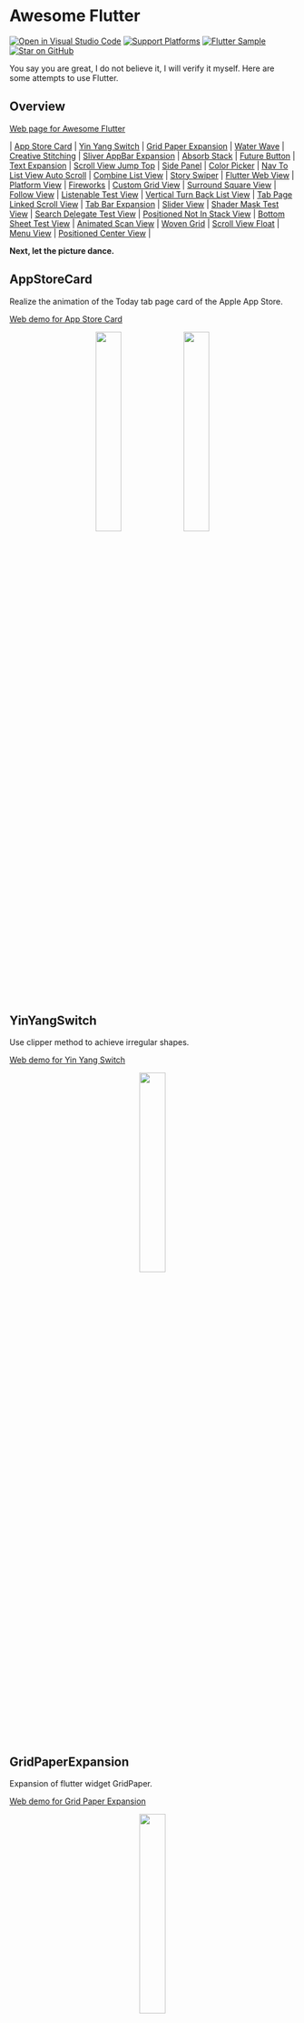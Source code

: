 # Awesome Flutter

[![Open in Visual Studio Code](https://open.vscode.dev/badges/open-in-vscode.svg)](https://open.vscode.dev/Nomeleel/awesome_flutter) [![Support Platforms](https://img.shields.io/badge/flutter-android%20%7C%20ios-green.svg)](https://github.com/Nomeleel/awesome_flutter) [![Flutter Sample](https://img.shields.io/badge/flutter-sample-purple.svg)](https://github.com/Nomeleel/fine_client) [![Star on GitHub](https://img.shields.io/github/stars/Nomeleel/awesome_flutter.svg?style=flat&logo=github&colorB=deeppink&label=stars)](https://github.com/Nomeleel/awesome_flutter) 

You say you are great, I do not believe it, I will verify it myself. Here are some attempts to use Flutter.

## Overview

[Web page for Awesome Flutter](https://nomeleel.github.io/awesome_flutter/)

| [App Store Card](#appstorecard) | [Yin Yang Switch](#yinyangswitch) | [Grid Paper Expansion](#gridpaperexpansion) | [Water Wave](#waterwave) | [Creative Stitching](#creativestitching) | [Sliver AppBar Expansion](#sliverappbarexpansion) | [Absorb Stack](#absorbstack) | [Future Button](#futurebutton) | [Text Expansion](#textexpansion) | [Scroll View Jump Top](#scrollviewjumptop) | [Side Panel](#sidepanel-colorpicker) | [Color Picker](#sidepanel-colorpicker) | [Nav To List View Auto Scroll](#navtolistviewautoscroll) | [Combine List View](#combinelistview) | [Story Swiper](#storyswiper) | [Flutter Web View](#flutterwebview) | [Platform View](#platformview) | [Fireworks](#fireworks) | [Custom Grid View](#customgridview) | [Surround Square View](#surroundsquareview) | [Follow View](#followview) | [Listenable Test View](#listenabletestview) | [Vertical Turn Back List View](#verticalturnbacklistview) | [Tab Page Linked Scroll View](#tabpagelinkedscrollview) | [Tab Bar Expansion](#tabbarexpansion) | [Slider View](#sliderview) | [Shader Mask Test View](#shadermasktestview) | [Search Delegate Test View](#searchdelegatetestview) | [Positioned Not In Stack View](#positionednotinstackview) | [Bottom Sheet Test View](#bottomsheettestview) | [Animated Scan View](#animatedscanview) | [Woven Grid](#wovengrid) | [Scroll View Float](#scrollviewfloat) | [Menu View](#menuview) | [Positioned Center View](#positionedcenterview) | <!-- INDEX -->

**Next, let the picture dance.**

## AppStoreCard

Realize the animation of the Today tab page card of the Apple App Store.

[Web demo for App Store Card](https://nomeleel.github.io/awesome_flutter/)

<div align="center">
    <img src="https://raw.githubusercontent.com/Nomeleel/Assets/master/awesome_flutter/markdown/app_store_card_1.gif" width="30%"/>
    <img src="https://raw.githubusercontent.com/Nomeleel/Assets/master/awesome_flutter/markdown/app_store_card_2.gif" width="30%"/>
</div>

## YinYangSwitch

Use clipper method to achieve irregular shapes.

[Web demo for Yin Yang Switch](https://nomeleel.github.io/awesome_flutter/#/yin_yang_switch_view)

<div align="center">
    <img src="https://raw.githubusercontent.com/Nomeleel/Assets/master/awesome_flutter/markdown/yin_yang_switch.gif" width="30%"/>
</div>

## GridPaperExpansion

Expansion of flutter widget GridPaper.

[Web demo for Grid Paper Expansion](https://nomeleel.github.io/awesome_flutter/#/grid_paper_exp_view)

<div align="center">
    <img src="https://raw.githubusercontent.com/Nomeleel/Assets/master/awesome_flutter/markdown/grid_paper_exp.gif" width="30%"/>
</div>

## WaterWave

Combining mathematical trigonometric functions and physical waves to achieve a water wave effect.

[Web demo for Water Wave](https://nomeleel.github.io/awesome_flutter/#/water_wave_view)

<div align="center">
    <img src="https://raw.githubusercontent.com/Nomeleel/Assets/master/awesome_flutter/markdown/water_wave.gif" width="30%"/>
</div>

## CreativeStitching

Explore the possible feasibility of Flutter in image manipulation.

[Web demo for Creative Stitching](https://nomeleel.github.io/awesome_flutter/#/creative_stitching_view)

<div align="center">
    <img src="https://raw.githubusercontent.com/Nomeleel/Assets/master/awesome_flutter/markdown/creative_stitching.gif" width="30%"/>
</div>

## SliverAppBarExpansion

Expansion of flutter widget SliverAppBar, suppert after pinned can switch title leading actions and brightness in app bar widget.

If the initial background color and the pinned background color after scrolling big different, the same app bar cannot adapt to the two backgrounds. At this time, you need to automatically switch the appbar to adapt to the new background.

**The conversion process has achieved a transparent gradient, which can be viewed in the web demo.**

[Web demo for Sliver AppBar Expansion](https://nomeleel.github.io/awesome_flutter/#/sliver_app_bar_exp_view)

<div align="center">SliverAppBar in Flutter ｜ SliverAppBarExpansion</div>

<div align="center">
    <img src="https://raw.githubusercontent.com/Nomeleel/Assets/master/awesome_flutter/markdown/sliver_app_bar.gif" width="30%"/>
    <img src="https://raw.githubusercontent.com/Nomeleel/Assets/master/awesome_flutter/markdown/sliver_app_bar_expansion_2.gif" width="30.5%"/>
</div>

## AbsorbStack

Enable the Stack to respond to gestures at the specified level, remove the restriction of priority response to the outermost layer.

[Web demo for Absorb Stack](https://nomeleel.github.io/awesome_flutter/#/absorb_stack_view)

<div align="center">
    <img src="https://raw.githubusercontent.com/Nomeleel/Assets/master/awesome_flutter/markdown/absorb_stack_view.gif" width="30%"/>
</div>

## FutureButton

Disable the button before the end of this future response.

[Web demo for Future Button](https://nomeleel.github.io/awesome_flutter/#/future_button_view)

<div align="center">
    <img src="https://raw.githubusercontent.com/Nomeleel/Assets/master/awesome_flutter/markdown/future_button_view.gif" width="30%"/>
</div>

## TextExpansion

Text expand and collapse widget.

[Web demo for Text Expansion](https://nomeleel.github.io/awesome_flutter/#/text_expansion_view)

<div align="center">
    <img src="https://raw.githubusercontent.com/Nomeleel/Assets/master/awesome_flutter/markdown/text_expansion_view.gif" width="30%"/>
</div>

## ScrollViewJumpTop

Wrap the scroll view so that it scrolls to a certain position and the upward button automatically appears, so it can return to the top of the view.

[Web demo for Scroll View Jump Top](https://nomeleel.github.io/awesome_flutter/#/scroll_view_jump_top_view)

<div align="center">
    <img src="https://raw.githubusercontent.com/Nomeleel/Assets/master/awesome_flutter/markdown/scroll_view_jump_top_view.gif" width="30%"/>
</div>

## SidePanel-ColorPicker

Customize the sidebar panel. Simple color picker.

[Web demo for Side Panel && Color Picker](https://nomeleel.github.io/fine_client/)

<div align="center">
    <img src="https://raw.githubusercontent.com/Nomeleel/Assets/master/fine_client/markdown/gctsq_2.gif" width="60%" />
</div>

## NavToListViewAutoScroll

Navigate to the listview and automatically scroll to the specified index to the middle of the view.

[Web demo for Nav To List View Auto Scroll](https://nomeleel.github.io/awesome_flutter/#/nav_to_list_view_auto_scroll_view)

<div align="center">
    <img src="https://raw.githubusercontent.com/Nomeleel/Assets/master/awesome_flutter/markdown/nav_to_list_view_auto_scroll_view.gif" width="30%"/>
</div>

## CombineListView

In the listview, provide two lists for it, so that the sub-list is inserted into the main list every few items.

[Web demo for Combine List View](https://nomeleel.github.io/awesome_flutter/#/combine_list_view_view)

<div align="center">
    <img src="https://raw.githubusercontent.com/Nomeleel/Assets/master/awesome_flutter/markdown/combine_list_view_view.gif" width="30%"/>
</div>

## StorySwiper

A very interesting Swiper from [UdaraWanasinghe](https://github.com/UdaraWanasinghe), I expanded on this. [Reference By Story Swiper](https://github.com/UdaraWanasinghe/StorySwiper)

[Web demo for Story Swiper View](https://nomeleel.github.io/awesome_flutter/#/story_swiper_view)

<div align="center">
    <img src="https://raw.githubusercontent.com/Nomeleel/Assets/master/awesome_flutter/markdown/story_swiper_view.gif" width="30%"/>
</div>

## FlutterWebView

A Flutter plugin of that provides a WebView widget. [on pub](https://pub.dev/packages/webview_flutter) 
I tried the old version a long time ago and will try the latest version in the future.

<!-- **Tried the plugin old version a long time ago.** -->

<!-- <div align="center">
    <img src="https://raw.githubusercontent.com/Nomeleel/Assets/master/awesome_flutter/markdown/web_view_example_view.gif" width="30%"/>
</div> -->

**The latest version:** 
[![Pub Package](https://img.shields.io/pub/v/webview_flutter.svg)](https://pub.dev/packages/webview_flutter)
<br/>
**Version used this time: 2.0.4**

<div align="center">
    <img src="https://raw.githubusercontent.com/Nomeleel/Assets/master/awesome_flutter/markdown/web_view_navigation_bar.gif" width="30%"/>
    <img src="https://raw.githubusercontent.com/Nomeleel/Assets/master/awesome_flutter/markdown/web_view_bottom_home_action.gif" width="30%"/>
    <img src="https://raw.githubusercontent.com/Nomeleel/Assets/master/awesome_flutter/markdown/web_view_bottom_action_posrition.gif" width="30%"/>
</div>

<div align="center">
    <img src="https://raw.githubusercontent.com/Nomeleel/Assets/master/awesome_flutter/markdown/web_view_bottom_action_cache.gif" width="30%"/>
    <img src="https://raw.githubusercontent.com/Nomeleel/Assets/master/awesome_flutter/markdown/web_view_bottom_action_agent_cookie.gif" width="30%"/>
    <img src="https://raw.githubusercontent.com/Nomeleel/Assets/master/awesome_flutter/markdown/web_view_bottom_action_console_close.gif" width="30%"/>
</div>

## PlatformView

Try host native platform views within Flutter app by Platform view. And communication between the two platforms (use **Method Channel**)

### Flutter View Navigation to Native Platform View

<div align="center">
    <img src="https://raw.githubusercontent.com/Nomeleel/Assets/master/awesome_flutter/markdown/flutter_platform_view_open_ios_view.gif" width="31.2%"/><img src="https://raw.githubusercontent.com/Nomeleel/Assets/master/awesome_flutter/markdown/flutter_platform_view_open_android_view.gif" width="30%"/>
</div>

### Flutter View open Native Platform Modal Sheet View
**Flutter** -------- **Method Channel** --------**>** **Native**

<div align="center">
    <img src="https://raw.githubusercontent.com/Nomeleel/Assets/master/awesome_flutter/markdown/flutter_view_open_ios_app_store_product_view.gif" width="34.5%"/><img src="https://raw.githubusercontent.com/Nomeleel/Assets/master/awesome_flutter/markdown/flutter_view_open_android_share_view.gif" width="30%"/>
</div>

### Native Platform View open Flutter Modal Sheet View
**Native** -------- **Method Channel** --------**>** **Flutter**

<div align="center">
    <img src="https://raw.githubusercontent.com/Nomeleel/Assets/master/awesome_flutter/markdown/ios_view_show_flutter_bottom_sheet.gif" width="31.2%"/><img src="https://raw.githubusercontent.com/Nomeleel/Assets/master/awesome_flutter/markdown/android_view_show_flutter_bottom_sheet.gif" width="30%"/>
</div>

## Fireworks

Everything can be painted. Use CustomPainter to draw a firework.

[Web demo for Fireworks](https://nomeleel.github.io/awesome_flutter/#/fireworks_view)

<div align="center">
    <img src="https://raw.githubusercontent.com/Nomeleel/Assets/master/awesome_flutter/markdown/fireworks_view.gif" width="33%"/>
</div>

## CustomGridView

Implement irregular GridView layout through custom delegate.

[Web demo for Custom Grid View](https://nomeleel.github.io/awesome_flutter/#/custom_grid_view_view)

<div align="center">
    <img src="https://raw.githubusercontent.com/Nomeleel/Assets/master/awesome_flutter/markdown/custom_grid_view_view.gif" width="30%"/>
</div>

## SurroundSquare

Try to customize the RenderObject to achieve the effect.

[Web demo for Surround Square](https://nomeleel.github.io/awesome_flutter/#/surround_square)

<div align="center">
    <img src="https://raw.githubusercontent.com/Nomeleel/Assets/master/awesome_flutter/markdown/surround_square.gif" width="30%"/>
</div>

## FollowView

Try use ScrollController(Listenable) driver Painter.

[Web demo for Follow View](https://nomeleel.github.io/awesome_flutter/#/follow_view)

<div align="center">
    <img src="https://raw.githubusercontent.com/Nomeleel/Assets/master/awesome_flutter/markdown/follow_view.gif" width="30%"/>
</div>

## ListenableTestView

[ValueListenable]、[ValueNotifier]、[ChangeNotifier]、[Animation]、[AnimationController], these are actually [Listenable].
Listenable is magic that fascinates me.

[Web demo for Listenable Test View](https://nomeleel.github.io/awesome_flutter/#/listenable_test_view)

<div align="center">
    <img src="https://raw.githubusercontent.com/Nomeleel/Assets/master/awesome_flutter/markdown/listenable_test_view.gif" width="30%"/>
</div>

## VerticalTurnBackListView

A list view between ***ListView*** and ***GridView***. Vertical Turn Back List View a special display view.

[Web demo for Vertical Turn Back List View](https://nomeleel.github.io/awesome_flutter/#/vertical_turn_back_list_view_view)

<div align="center">
    <img src="https://raw.githubusercontent.com/Nomeleel/Assets/master/awesome_flutter/markdown/vertical_turn_back_list_view_view.gif" width="30%"/>
</div>

## TabPageLinkedScrollView

Use the center key provided by ***CustomScrollView*** to implement this master-detail scrolling view in a simple and low-cost way.

[Web demo for Tab Page Linked Scroll View](https://nomeleel.github.io/awesome_flutter/#/tab_page_linked_scroll_view)

<div align="center">
    <img src="https://raw.githubusercontent.com/Nomeleel/Assets/master/awesome_flutter/markdown/tab_page_linked_scroll_view.gif" width="30%"/>
</div>

## TabBarExpansion

Expansion for Tab Bar. 
Add [tabSpacing]、[tabDecoration]、[direction]、[indicatorPainter], focus on tab decorators and indicator decorators and layout direction.

[Web demo for Tab Bar Expansion](https://nomeleel.github.io/awesome_flutter/#/tab_bar_exp_view)

<div align="center">
    <img src="https://raw.githubusercontent.com/Nomeleel/Assets/master/awesome_flutter/markdown/tab_bar_exp_view_2.gif" width="30%"/><img src="https://raw.githubusercontent.com/Nomeleel/Assets/master/awesome_flutter/markdown/tab_bar_exp_view.gif" width="30%"/>
</div>

## SliderView

A slider that is often seen when adjusting brightness style.

[Web demo for Slider View](https://nomeleel.github.io/awesome_flutter/#/slider_view)

<div align="center">
    <img src="https://raw.githubusercontent.com/Nomeleel/Assets/master/awesome_flutter/markdown/slider_view.gif" width="30%"/>
</div>

## ShaderMaskTestView

Use shaders with animation to make it fascinating.

[Web demo for Shader Mask Test View](https://nomeleel.github.io/awesome_flutter/#/shader_mask_test_view)

<div align="center">
    <img src="https://raw.githubusercontent.com/Nomeleel/Assets/master/awesome_flutter/markdown/shader_mask_test_view.gif" width="30%"/>
</div>

## SearchDelegateTestView

For common search behaviors, the flutter official has implemented a set of logic for this. Here, try it by implementing its delegation.

[Web demo for Search Delegate Test View](https://nomeleel.github.io/awesome_flutter/#/search_delegate_test_view)

<div align="center">
    <img src="https://raw.githubusercontent.com/Nomeleel/Assets/master/awesome_flutter/markdown/search_delegate_test_view.gif" width="30%"/>
</div>

## PositionedNotInStackView

After an exception occurs when Positioned is not included in the Stack. Maybe this solution can solve it.

[Web demo for Positioned Not In Stack View](https://nomeleel.github.io/awesome_flutter/#/positioned_not_in_stack_view)

<div align="center">
    <img src="https://raw.githubusercontent.com/Nomeleel/Assets/master/awesome_flutter/markdown/positioned_not_in_stack_view.gif" width="30%"/>
</div>

## BottomSheetTestView

The BottomSheet is not only used in the routing of showModalBottomSheet, for example, it can use own AnimationController  driver AnimatedBuilder and FractionalTranslation achieve the same effect on all inside pages.

[Web demo for Bottom Sheet Test View](https://nomeleel.github.io/awesome_flutter/#/bottom_sheet_test_view)

<div align="center">
    <img src="https://raw.githubusercontent.com/Nomeleel/Assets/master/awesome_flutter/markdown/bottom_sheet_test_view.gif" width="30%"/>
</div>

## AnimatedScanView

Scan animation implemented using the ***stops*** property in the colors gradient of the decoration.

[Web demo for Animated Scan View](https://nomeleel.github.io/awesome_flutter/#/animated_scan_view)

<div align="center">
    <img src="https://raw.githubusercontent.com/Nomeleel/Assets/master/awesome_flutter/markdown/animated_scan_view.gif" width="30%"/>
</div>

## WovenGrid

<!-- Description -->

[Web demo for Woven Grid](https://nomeleel.github.io/awesome_flutter/#/woven_grid_view)

<div align="center">
    <img src="https://raw.githubusercontent.com/Nomeleel/Assets/master/awesome_flutter/markdown/woven_grid.gif" width="50%"/>
</div>

## ScrollViewFloat

<!-- Description -->

[Web demo for Scroll View Float](https://nomeleel.github.io/awesome_flutter/#/scroll_view_float_view)

<div align="center">
    <img src="https://raw.githubusercontent.com/Nomeleel/Assets/master/awesome_flutter/markdown/scroll_view_float_view.gif" width="50%"/>
</div>

## MenuView

<!-- Description -->

[Web demo for Menu View](https://nomeleel.github.io/awesome_flutter/#/menu_view)

<div align="center">
    <img src="https://raw.githubusercontent.com/Nomeleel/Assets/master/awesome_flutter/markdown/menu_view.gif" width="30%"/>
</div>

## PositionedCenterView

Use zero size SizedOverflowBox.

[Web demo for Positioned Center View](https://nomeleel.github.io/awesome_flutter/#/positioned_center_view)

<div align="center">
    <img src="https://raw.githubusercontent.com/Nomeleel/Assets/master/awesome_flutter/markdown/positioned_center_view.gif" width="30%"/>
</div>

<!-- DETAIL -->
## Found issues in Flutter

The inevitable thing is that I also found some issues in Flutter.

Current Dev Evn: **Flutter (Channel stable, 3.0.0, on macOS 12.3.1 21E258 darwin-x64, locale zh-Hans-CN)**

I have also create some issues, but finally found similar ones, whichever is the earliest.

| Issue ID | Description | About | Status
| :------: | :------: | :------: | ------ |
| [24786](https://github.com/flutter/flutter/issues/24786) | ReorderableListView#onReorder passes an incorrect new index. | [ReorderableListView](https://github.com/flutter/flutter/blob/master/packages/flutter/lib/src/material/reorderable_list.dart#L59) | **Closed** We've decided not to correct this issue because the obvious fix introduces a backwards incompatibility that can't be automatically corrected. |
| [60594](https://github.com/flutter/flutter/issues/60594) | The target Hero widget is build three times. | [Hero](https://github.com/flutter/flutter/blob/master/packages/flutter/lib/src/widgets/heroes.dart#L154) | **Closed** |
| [13937](https://github.com/flutter/flutter/issues/13937) | Unable to call a platform channel method from another isolate. | Isolate | **Open** |
| [59143](https://github.com/flutter/flutter/issues/59143) | Tabbar initialIndex indicator image not working. | TabBar Indicator Image Decoration | **Open** |